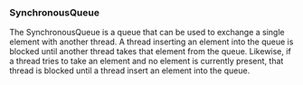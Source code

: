 ### SynchronousQueue

The SynchronousQueue is a queue that can be used to exchange a single element with another thread. A thread inserting an element into the queue is blocked until another thread takes that element from the queue. Likewise, if a thread tries to take an element and no element is currently present, that thread is blocked until a thread insert an element into the queue.

